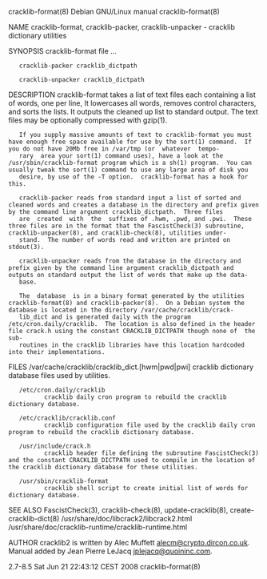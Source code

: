 cracklib-format(8)                                                                       Debian GNU/Linux manual                                                                       cracklib-format(8)

NAME
       cracklib-format, cracklib-packer, cracklib-unpacker - cracklib dictionary utilities

SYNOPSIS
       cracklib-format file ...

       cracklib-packer cracklib_dictpath

       cracklib-unpacker cracklib_dictpath

DESCRIPTION
       cracklib-format  takes  a  list  of text files each containing a list of words, one per line, It lowercases all words, removes control characters, and sorts the lists.  It outputs the cleaned up
       list to standard output.  The text files may be optionally compressed with gzip(1).

       If you supply massive amounts of text to cracklib-format you must have enough free space available for use by the sort(1) command.  If you do not have 20Mb free in /var/tmp (or  whatever  tempo‐
       rary  area your sort(1) command uses), have a look at the /usr/sbin/cracklib-format program which is a sh(1) program.  You can usually tweak the sort(1) command to use any large area of disk you
       desire, by use of the -T option.  cracklib-format has a hook for this.

       cracklib-packer reads from standard input a list of sorted and cleaned words and creates a database in the directory and prefix given by the command line argument cracklib_dictpath.  Three files
       are  created  with  the  suffixes of .hwm, .pwd, and .pwi.  These three files are in the format that the FascistCheck(3) subroutine, cracklib-unpacker(8), and cracklib-check(8), utilities under‐
       stand.  The number of words read and written are printed on stdout(3).

       cracklib-unpacker reads from the database in the directory and prefix given by the command line argument cracklib_dictpath and outputs on standard output the list of words that make up the data‐
       base.

       The  database  is in a binary format generated by the utilities cracklib-format(8) and cracklib-packer(8).  On a Debian system the database is located in the directory /var/cache/cracklib/crack‐
       lib_dict and is generated daily with the program /etc/cron.daily/cracklib.  The location is also defined in the header file crack.h using the constant CRACKLIB_DICTPATH though none of  the  sub‐
       routines in the cracklib libraries have this location hardcoded into their implementations.

FILES
       /var/cache/cracklib/cracklib_dict.[hwm|pwd|pwi]
              cracklib dictionary database files used by utilities.

       /etc/cron.daily/cracklib
              cracklib daily cron program to rebuild the cracklib dictionary database.

       /etc/cracklib/cracklib.conf
              cracklib configuration file used by the cracklib daily cron program to rebuild the cracklib dictionary database.

       /usr/include/crack.h
              cracklib header file defining the subroutine FascistCheck(3) and the constant CRACKLIB_DICTPATH used to compile in the location of the cracklib dictionary database for these utilities.

       /usr/sbin/cracklib-format
              cracklib shell script to create initial list of words for dictionary database.

SEE ALSO
       FascistCheck(3), cracklib-check(8), update-cracklib(8), create-cracklib-dict(8)
       /usr/share/doc/libcrack2/libcrack2.html
       /usr/share/doc/cracklib-runtime/cracklib-runtime.html

AUTHOR
       cracklib2 is written by Alec Muffett <alecm@crypto.dircon.co.uk>. Manual added by Jean Pierre LeJacq <jplejacq@quoininc.com>.

2.7-8.5                                                                               Sat Jun 21 22:43:12 CEST 2008                                                                    cracklib-format(8)
